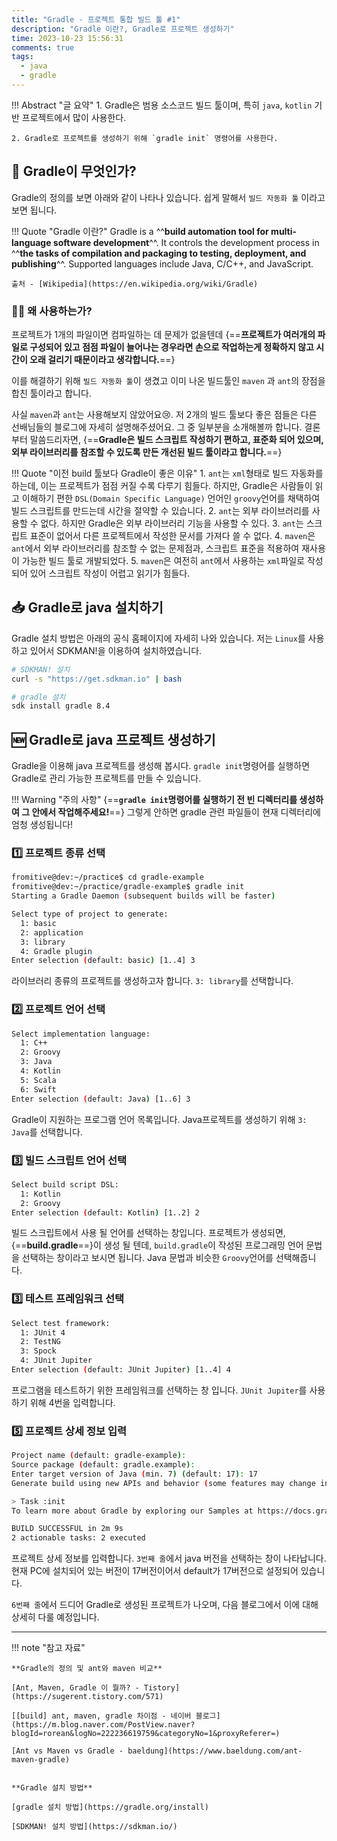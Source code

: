 ```yaml
---
title: "Gradle - 프로젝트 통합 빌드 툴 #1"
description: "Gradle 이란?, Gradle로 프로젝트 생성하기"
time: 2023-10-23 15:56:31
comments: true
tags:
  - java
  - gradle
---
```


!!! Abstract "글 요약"
    1. Gradle은 범용 소스코드 빌드 툴이며, 특히 `java`, `kotlin` 기반 프로젝트에서 많이 사용한다.

    2. Gradle로 프로젝트를 생성하기 위해 `gradle init` 명령어를 사용한다.


## 📙 Gradle이 무엇인가?

Gradle의 정의를 보면 아래와 같이 나타나 있습니다. 쉽게 말해서 `빌드 자동화 툴` 이라고 보면 됩니다.

!!! Quote "Gradle 이란?"
    Gradle is a ^^**build automation tool for multi-language software development**^^. It controls the development process in ^^**the tasks of compilation and packaging to testing, deployment, and publishing**^^. Supported languages include Java, C/C++, and JavaScript. 
    
    출처 - [Wikipedia](https://en.wikipedia.org/wiki/Gradle)

### 🤷‍♂️ 왜 사용하는가?

프로젝트가 1개의 파일이면 컴파일하는 데 문제가 없을텐데 {==**프로젝트가 여러개의 파일로 구성되어 있고 점점 파일이 늘어나는 경우라면 손으로 작업하는게 정확하지 않고 시간이 오래 걸리기 때문이라고 생각합니다.**==}

이를 해결하기 위해 `빌드 자동화 툴`이 생겼고 이미 나온 빌드툴인 `maven` 과 `ant`의 장점을 합친 툴이라고 합니다.

사실 `maven`과 `ant`는 사용해보지 않았어요😢. 저 2개의 빌드 툴보다 좋은 점들은 다른 선배님들의 블로그에 자세히 설명해주셨어요. 그 중 일부분을 소개해볼까 합니다. 결론 부터 말씀드리자면, {==**Gradle은 빌드 스크립트 작성하기 편하고, 표준화 되어 있으며, 외부 라이브러리를 참조할 수 있도록 만든 개선된 빌드 툴이라고 합니다.**==}

!!! Quote "이전 build 툴보다 Gradle이 좋은 이유"
    1. `ant`는 `xml`형태로 빌드 자동화를 하는데, 이는 프로젝트가 점점 커질 수록 다루기 힘들다. 하지만, Gradle은 사람들이 읽고 이해하기 편한 `DSL(Domain Specific Language)` 언어인 `groovy`언어를 채택하여 빌드 스크립트를 만드는데 시간을 절약할 수 있습니다.
    2. `ant`는 외부 라이브러리를 사용할 수 없다. 하지만 Gradle은 외부 라이브러리 기능을 사용할 수 있다.
    3. `ant`는 스크립트 표준이 없어서 다른 프로젝트에서 작성한 문서를 가져다 쓸 수 없다.
    4. `maven`은 `ant`에서 외부 라이브러리를 참조할 수 없는 문제점과, 스크립트 표준을 적용하여 재사용이 가능한 빌드 툴로 개발되었다.
    5. `maven`은 여전히 `ant`에서 사용하는 `xml`파일로 작성되어 있어 스크립트 작성이 어렵고 읽기가 힘들다.



## 📥 Gradle로 java 설치하기

Gradle 설치 방법은 아래의 공식 홈페이지에 자세히 나와 있습니다. 저는 `Linux`를 사용하고 있어서  SDKMAN!을 이용하여 설치하였습니다.

``` bash title="gradle 설치"
# SDKMAN! 설치
curl -s "https://get.sdkman.io" | bash  

# gradle 설치
sdk install gradle 8.4
```

## 🆕 Gradle로 java 프로젝트 생성하기

Gradle을 이용해 java 프로젝트를 생성해 봅시다. `gradle init`명령어를 실행하면 Gradle로 관리 가능한 프로젝트를 만들 수 있습니다. 

!!! Warning "주의 사항"
    {==**`gradle init`명령어를 실행하기 전 빈 디렉터리를 생성하여 그 안에서 작업해주세요!**==} 그렇게 안하면 gradle 관련 파일들이 현재 디렉터리에 엄청 생성됩니다!

### 1️⃣ 프로젝트 종류 선택

``` bash title="프로젝트 종류"
fromitive@dev:~/practice$ cd gradle-example
fromitive@dev:~/practice/gradle-example$ gradle init
Starting a Gradle Daemon (subsequent builds will be faster)

Select type of project to generate:
  1: basic
  2: application
  3: library
  4: Gradle plugin
Enter selection (default: basic) [1..4] 3
```

라이브러리 종류의 프로젝트를 생성하고자 합니다. `3: library`를 선택합니다.

### 2️⃣ 프로젝트 언어 선택

``` bash title="프로젝트 언어 선택"
Select implementation language:
  1: C++
  2: Groovy
  3: Java
  4: Kotlin
  5: Scala
  6: Swift
Enter selection (default: Java) [1..6] 3
```

Gradle이 지원하는 프로그램 언어 목록입니다. Java프로젝트를 생성하기 위해 `3: Java`를 선택합니다.

### 3️⃣ 빌드 스크립트 언어 선택

``` bash title="빌드 스크립트 언어 선택"
Select build script DSL:
  1: Kotlin
  2: Groovy
Enter selection (default: Kotlin) [1..2] 2
```

빌드 스크립트에서 사용 될 언어를 선택하는 창입니다. 프로젝트가 생성되면, {==**build.gradle**==}이 생성 될 텐데, `build.gradle`이 작성된 프로그래밍 언어 문법을 선택하는 창이라고 보시면 됩니다. Java 문법과 비슷한 `Groovy`언어를 선택해줍니다. 

### 3️⃣ 테스트 프레임워크 선택 

``` bash title="테스트 프레임워크 선택"
Select test framework:
  1: JUnit 4
  2: TestNG
  3: Spock
  4: JUnit Jupiter
Enter selection (default: JUnit Jupiter) [1..4] 4
```

프로그램을 테스트하기 위한 프레임워크를 선택하는 창 입니다. `JUnit Jupiter`를 사용하기 위해 4번을 입력합니다.

### 5️⃣ 프로젝트 상세 정보 입력

```bash title="프로젝트 상세 정보" hl_lines="3 6" 
Project name (default: gradle-example): 
Source package (default: gradle.example): 
Enter target version of Java (min. 7) (default: 17): 17
Generate build using new APIs and behavior (some features may change in the next minor release)? (default: no) [yes, no] 

> Task :init
To learn more about Gradle by exploring our Samples at https://docs.gradle.org/8.4/samples/sample_building_java_libraries.html

BUILD SUCCESSFUL in 2m 9s
2 actionable tasks: 2 executed
```

프로젝트 상세 정보를 입력합니다. `3번째 줄`에서 java 버전을 선택하는 창이 나타납니다. 현재 PC에 설치되어 있는 버전이 17버전이어서 default가 17버전으로 설정되어 있습니다.


`6번째 줄`에서 드디어 Gradle로 생성된 프로젝트가 나오며, 다음 블로그에서 이에 대해 상세히 다룰 예정입니다.

---

!!! note "참고 자료"

    **Gradle의 정의 및 ant와 maven 비교**

    [Ant, Maven, Gradle 이 뭘까? - Tistory](https://sugerent.tistory.com/571)

    [[build] ant, maven, gradle 차이점 - 네이버 블로그](https://m.blog.naver.com/PostView.naver?blogId=rorean&logNo=222236619759&categoryNo=1&proxyReferer=)

    [Ant vs Maven vs Gradle - baeldung](https://www.baeldung.com/ant-maven-gradle)


    **Gradle 설치 방법**

    [gradle 설치 방법](https://gradle.org/install)

    [SDKMAN! 설치 방법](https://sdkman.io/)









